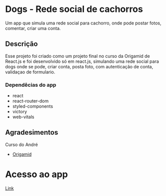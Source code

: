 # Dogs - Rede social de cachorros

Um app que simula uma rede social para cachorro, onde pode postar fotos, comentar, criar uma conta.

## Descrição

Esse projeto foi criado como um projeto final no curso da Origamid de React.js e foi desenvolvido só em react.js, simulando uma rede social para dogs onde se pode, criar conta, posta foto, com autenticação de conta, validaçao de formulario.


### Dependêcias do app
 * react
 * react-router-dom
 * styled-components  
 * victory  
 * web-vitals 

## Agradesimentos

Curso do André
* [Origamid](https://www.origamid.com/)

 # Acesso ao app

[Link](https://redes-sociais-dogs.vercel.app/)
